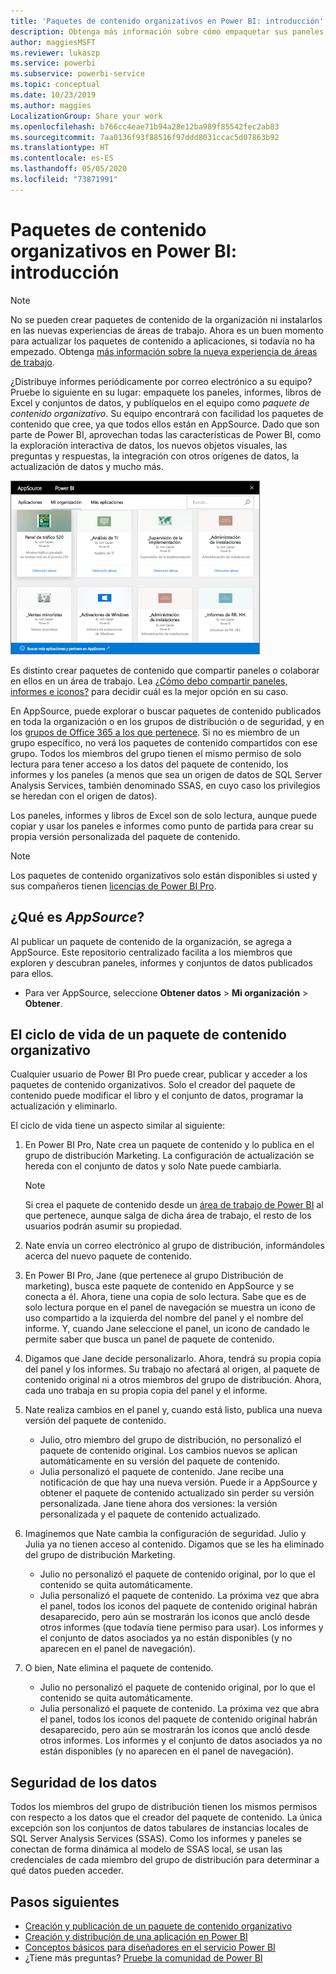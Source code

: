 ```yaml
---
title: 'Paquetes de contenido organizativos en Power BI: introducción'
description: Obtenga más información sobre cómo empaquetar sus paneles, informes, libros de Excel y conjuntos de datos en paquetes de contenido organizativos para compartirlos con sus compañeros.
author: maggiesMSFT
ms.reviewer: lukaszp
ms.service: powerbi
ms.subservice: powerbi-service
ms.topic: conceptual
ms.date: 10/23/2019
ms.author: maggies
LocalizationGroup: Share your work
ms.openlocfilehash: b766cc4eae71b94a28e12ba989f85542fec2ab83
ms.sourcegitcommit: 7aa0136f93f88516f97ddd8031ccac5d07863b92
ms.translationtype: HT
ms.contentlocale: es-ES
ms.lasthandoff: 05/05/2020
ms.locfileid: "73871991"
---
```

# <a name="intro-to-organizational-content-packs-in-power-bi"></a>Paquetes de contenido organizativos en Power BI: introducción
> [!NOTE]
> No se pueden crear paquetes de contenido de la organización ni instalarlos en las nuevas experiencias de áreas de trabajo. Ahora es un buen momento para actualizar los paquetes de contenido a aplicaciones, si todavía no ha empezado. Obtenga [más información sobre la nueva experiencia de áreas de trabajo](service-create-the-new-workspaces.md).
> 

¿Distribuye informes periódicamente por correo electrónico a su equipo? Pruebe lo siguiente en su lugar: empaquete los paneles, informes, libros de Excel y conjuntos de datos, y publíquelos en el equipo como *paquete de contenido organizativo*. Su equipo encontrará con facilidad los paquetes de contenido que cree, ya que todos ellos están en AppSource. Dado que son parte de Power BI, aprovechan todas las características de Power BI, como la exploración interactiva de datos, los nuevos objetos visuales, las preguntas y respuestas, la integración con otros orígenes de datos, la actualización de datos y mucho más.

![](media/service-organizational-content-pack-introduction/power-bi-org-content-packs.png)

Es distinto crear paquetes de contenido que compartir paneles o colaborar en ellos en un área de trabajo. Lea [¿Cómo debo compartir paneles, informes e iconos?](service-how-to-collaborate-distribute-dashboards-reports.md) para decidir cuál es la mejor opción en su caso. 

En AppSource, puede explorar o buscar paquetes de contenido publicados en toda la organización o en los grupos de distribución o de seguridad, y en los [grupos de Office 365 a los que pertenece](https://support.office.com/article/Create-a-group-in-Office-365-7124dc4c-1de9-40d4-b096-e8add19209e9). Si no es miembro de un grupo específico, no verá los paquetes de contenido compartidos con ese grupo. Todos los miembros del grupo tienen el mismo permiso de solo lectura para tener acceso a los datos del paquete de contenido, los informes y los paneles (a menos que sea un origen de datos de SQL Server Analysis Services, también denominado SSAS, en cuyo caso los privilegios se heredan con el origen de datos).

Los paneles, informes y libros de Excel son de solo lectura, aunque puede copiar y usar los paneles e informes como punto de partida para crear su propia versión personalizada del paquete de contenido.

> [!NOTE]
> Los paquetes de contenido organizativos solo están disponibles si usted y sus compañeros tienen [licencias de Power BI Pro](service-features-license-type.md).
> 
> 

## <a name="what-is-appsource"></a>¿Qué es *AppSource*?
Al publicar un paquete de contenido de la organización, se agrega a AppSource.  Este repositorio centralizado facilita a los miembros que exploren y descubran paneles, informes y conjuntos de datos publicados para ellos.  

* Para ver AppSource, seleccione **Obtener datos** > **Mi organización** > **Obtener**.

## <a name="the-life-cycle-of-an-organizational-content-pack"></a>El ciclo de vida de un paquete de contenido organizativo
Cualquier usuario de Power BI Pro puede crear, publicar y acceder a los paquetes de contenido organizativos. Solo el creador del paquete de contenido puede modificar el libro y el conjunto de datos, programar la actualización y eliminarlo.

El ciclo de vida tiene un aspecto similar al siguiente:

1. En Power BI Pro, Nate crea un paquete de contenido y lo publica en el grupo de distribución Marketing. La configuración de actualización se hereda con el conjunto de datos y solo Nate puede cambiarla.
   
   > [!NOTE]
   > Si crea el paquete de contenido desde un [área de trabajo de Power BI](service-create-distribute-apps.md) al que pertenece, aunque salga de dicha área de trabajo, el resto de los usuarios podrán asumir su propiedad.
   > 
   > 
2. Nate envía un correo electrónico al grupo de distribución, informándoles acerca del nuevo paquete de contenido.
3. En Power BI Pro, Jane (que pertenece al grupo Distribución de marketing), busca este paquete de contenido en AppSource y se conecta a él. Ahora, tiene una copia de solo lectura. Sabe que es de solo lectura porque en el panel de navegación se muestra un icono de uso compartido a la izquierda del nombre del panel y el nombre del informe. Y, cuando Jane seleccione el panel, un icono de candado le permite saber que busca un panel de paquete de contenido. 
4. Digamos que Jane decide personalizarlo. Ahora, tendrá su propia copia del panel y los informes. Su trabajo no afectará al origen, al paquete de contenido original ni a otros miembros del grupo de distribución. Ahora, cada uno trabaja en su propia copia del panel y el informe.
5. Nate realiza cambios en el panel y, cuando está listo, publica una nueva versión del paquete de contenido.
   
   * Julio, otro miembro del grupo de distribución, no personalizó el paquete de contenido original. Los cambios nuevos se aplican automáticamente en su versión del paquete de contenido.  
   * Julia personalizó el paquete de contenido. Jane recibe una notificación de que hay una nueva versión.  Puede ir a AppSource y obtener el paquete de contenido actualizado sin perder su versión personalizada. Jane tiene ahora dos versiones: la versión personalizada y el paquete de contenido actualizado.
6. Imaginemos que Nate cambia la configuración de seguridad. Julio y Julia ya no tienen acceso al contenido. Digamos que se les ha eliminado del grupo de distribución Marketing.
   
   * Julio no personalizó el paquete de contenido original, por lo que el contenido se quita automáticamente. 
   * Julia personalizó el paquete de contenido. La próxima vez que abra el panel, todos los iconos del paquete de contenido original habrán desaparecido, pero aún se mostrarán los iconos que ancló desde otros informes (que todavía tiene permiso para usar). Los informes y el conjunto de datos asociados ya no están disponibles (y no aparecen en el panel de navegación).
7. O bien, Nate elimina el paquete de contenido.
   
   * Julio no personalizó el paquete de contenido original, por lo que el contenido se quita automáticamente. 
   * Julia personalizó el paquete de contenido. La próxima vez que abra el panel, todos los iconos del paquete de contenido original habrán desaparecido, pero aún se mostrarán los iconos que ancló desde otros informes. Los informes y el conjunto de datos asociados ya no están disponibles (y no aparecen en el panel de navegación).

## <a name="data-security"></a>Seguridad de los datos
Todos los miembros del grupo de distribución tienen los mismos permisos con respecto a los datos que el creador del paquete de contenido. La única excepción son los conjuntos de datos tabulares de instancias locales de SQL Server Analysis Services (SSAS). Como los informes y paneles se conectan de forma dinámica al modelo de SSAS local, se usan las credenciales de cada miembro del grupo de distribución para determinar a qué datos pueden acceder.

## <a name="next-steps"></a>Pasos siguientes
* [Creación y publicación de un paquete de contenido organizativo](service-organizational-content-pack-create-and-publish.md)
* [Creación y distribución de una aplicación en Power BI](service-create-distribute-apps.md) 
* [Conceptos básicos para diseñadores en el servicio Power BI](service-basic-concepts.md)
* ¿Tiene más preguntas? [Pruebe la comunidad de Power BI](https://community.powerbi.com/)

